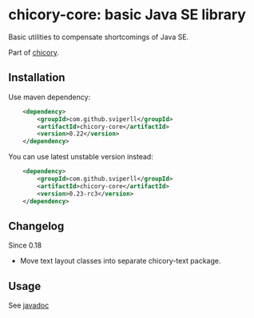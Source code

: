 chicory-core: basic Java SE library
=====================================

Basic utilities to compensate shortcomings of Java SE.

Part of [chicory](https://github.com/sviperll/chicory).

Installation
------------

Use maven dependency:

```xml
    <dependency>
        <groupId>com.github.sviperll</groupId>
        <artifactId>chicory-core</artifactId>
        <version>0.22</version>
    </dependency>
```

You can use latest unstable version instead:

```xml
    <dependency>
        <groupId>com.github.sviperll</groupId>
        <artifactId>chicory-core</artifactId>
        <version>0.23-rc3</version>
    </dependency>
```

Changelog
---------

Since 0.18

 * Move text layout classes into separate chicory-text package.


Usage
-----

See [javadoc](http://sviperll.github.io/chicory/chicory-core/apidocs/index.html)
